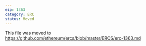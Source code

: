 ```yaml
---
eip: 1363
category: ERC
status: Moved
---
```


This file was moved to https://github.com/ethereum/ercs/blob/master/ERCS/erc-1363.md
